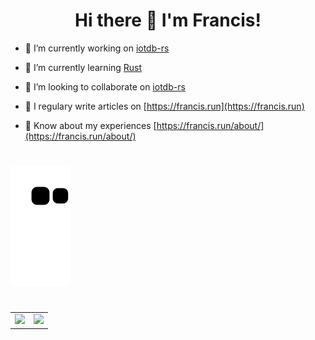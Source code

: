 <h1 align="center">Hi there 👋 I'm Francis!</h1>

- 🔭 I’m currently working on [iotdb-rs](https://github.com/francis-du/iotdb-rs)

- 🌱 I’m currently learning [Rust](https://www.rust-lang.org/learn)

- 👯 I’m looking to collaborate on [iotdb-rs](https://github.com/francis-du/iotdb-rs)

- 📝 I regulary write articles on [https://francis.run](https://francis.run)

- 📄 Know about my experiences [https://francis.run/about/](https://francis.run/about/)

<h1></h1>

![snake gif](https://github.com/francis-du/francis-du/blob/output/snake.svg)

<h1></h1>


<table>
  <tr>
    <td valign="top">
      <a href="https://francis.run" target="_blank">
        <img src="https://github-readme-stats.vercel.app/api?username=francis-du&count_private=true&show_icons=true&bg_color=30,e96443,904e95&title_color=fff&text_color=fff" />
      <a/>
    </td>
    <td valign="top">
      <a href="https://wakatime.com/@francis" target="_blank">
        <img src="https://github-readme-stats-git.francisdu.vercel.app/api/wakatime?username=francis&hide=other,html,scss,css,yaml,xml,toml,markdown&bg_color=30,e96443,904e95&title_color=fff&text_color=fff" />
      <a/>
    </td>
  </tr>
</table>

<!-- <p align="center"> <a href="https://github.com/francis-du"><img src="https://github-profile-trophy.vercel.app/?username=francis-du&margin-w=25" alt="francis-du" /></a>
</p> -->
